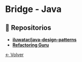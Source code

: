 # Bridge - Java

## 🌟 Repositorios
- **[iluwatar/java-design-patterns](https://github.com/iluwatar/java-design-patterns/tree/master/bridge)**
- **[Refactoring Guru](https://refactoring.guru/design-patterns/bridge/java/example)**

[← Volver](../README.md)
